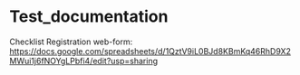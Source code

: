 # Test_documentation

Checklist Registration web-form:
https://docs.google.com/spreadsheets/d/1QztV9iL0BJd8KBmKq46RhD9X2MWui1j6fNOYgLPbfi4/edit?usp=sharing

